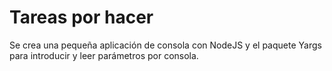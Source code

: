 # Tareas por hacer

Se crea una pequeña aplicación de consola con NodeJS y el paquete Yargs para introducir y leer parámetros por consola.
